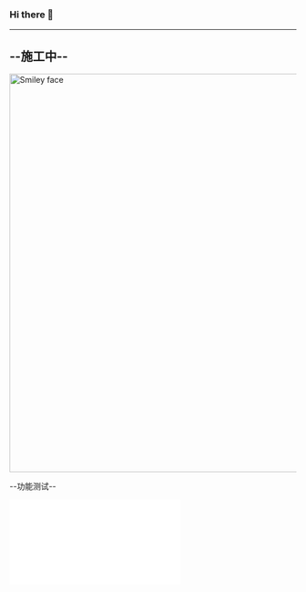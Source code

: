 ### Hi there 👋
----------
--施工中--
----------
<img loading="lazy" src="http://wx2.sinaimg.cn/large/994b6f2egy1g0wivcu4bnj20tz0tvgoq.jpg" alt="Smiley face" width="700" height="700">

--功能测试--
<iframe src="//player.bilibili.com/player.html?aid=585077156&bvid=BV1Dz4y1o7YA&cid=249459108&page=1" scrolling="no" border="0" frameborder="no" framespacing="0" allowfullscreen="true"> </iframe>
<!--
**WenxingDuan/WenxingDuan** is a ✨ _special_ ✨ repository because its `README.md` (this file) appears on your GitHub profile.

Here are some ideas to get you started:

- 🔭 I’m currently working on ...
- 🌱 I’m currently learning ...
- 👯 I’m looking to collaborate on ...
- 🤔 I’m looking for help with ...
- 💬 Ask me about ...
- 📫 How to reach me: ...
- 😄 Pronouns: ...
- ⚡ Fun fact: ...
-->
